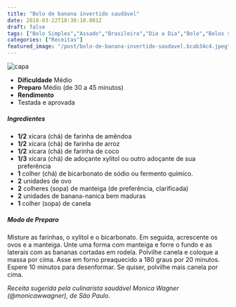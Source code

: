 ```yaml
---
title: "Bolo de banana invertido saudável"
date: 2018-03-22T18:30:10.001Z
draft: false
tags: ["Bolo Simples","Assado","Brasileira","Dia a Dia","Bolo","Bolos simples e fáceis","Receitas","Receitas com frutas","Receitas rápidas","Receitas simples e fáceis"]
categories: ["Receitas"]
featured_image: "/post/bolo-de-banana-invertido-saudavel.bcab34c4.jpeg"
---
```


![capa](/post/bolo-de-banana-invertido-saudavel.bcab34c4.jpeg)

*   **Dificuldade** Médio
*   **Preparo** Médio (de 30 a 45 minutos)
*   **Rendimento**
*   Testada e aprovada
    

##### Ingredientes

*   **1/2** xícara (chá) de farinha de amêndoa
*   **1/2** xícara (chá) de farinha de arroz
*   **1/2** xícara (chá) de farinha de coco
*   **1/3** xícara (chá) de adoçante xylitol ou outro adoçante de sua preferência
*   **1** colher (chá) de bicarbonato de sódio ou fermento químico.
*   **2** unidades de ovo
*   **2** colheres (sopa) de manteiga (de preferência, clarificada)
*   **2** unidades de banana-nanica bem maduras
*   **1** colher (sopa) de canela

##### Modo de Preparo

Misture as farinhas, o xylitol e o bicarbonato. Em seguida, acrescente os ovos e a manteiga. Unte uma forma com manteiga e forre o fundo e as laterais com as bananas cortadas em rodela. Polvilhe canela e coloque a massa por cima. Asse em forno preaquecido a 180 graus por 20 minutos. Espere 10 minutos para desenformar. Se quiser, polvilhe mais canela por cima.

_Receita sugerida pela culinarista saudável Monica Wagner (@monicawwagner), de São Paulo._
